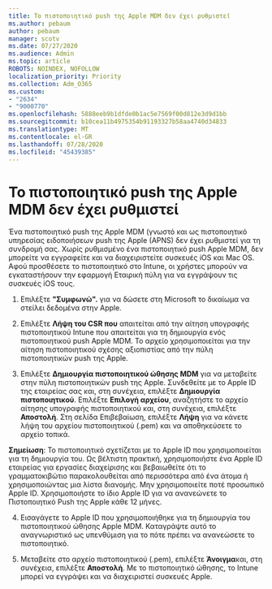 ```yaml
---
title: Το πιστοποιητικό push της Apple MDM δεν έχει ρυθμιστεί
ms.author: pebaum
author: pebaum
manager: scotv
ms.date: 07/27/2020
ms.audience: Admin
ms.topic: article
ROBOTS: NOINDEX, NOFOLLOW
localization_priority: Priority
ms.collection: Adm_O365
ms.custom:
- "2634"
- "9000770"
ms.openlocfilehash: 5888eeb9b1dfde0b1ac5e7569f00d812e3d9d1bb
ms.sourcegitcommit: b10cea11b4975354b91193327b58aa4740d34833
ms.translationtype: MT
ms.contentlocale: el-GR
ms.lasthandoff: 07/28/2020
ms.locfileid: "45439385"
---
```

# <a name="apple-mdm-push-certificate-has-not-been-set-up"></a>Το πιστοποιητικό push της Apple MDM δεν έχει ρυθμιστεί

Ένα πιστοποιητικό push της Apple MDM (γνωστό και ως πιστοποιητικό υπηρεσίας ειδοποιήσεων push της Apple (APNS) δεν έχει ρυθμιστεί για τη συνδρομή σας. Χωρίς ρυθμισμένο ένα πιστοποιητικό push Apple MDM, δεν μπορείτε να εγγραφείτε και να διαχειριστείτε συσκευές iOS και Mac OS. Αφού προσθέσετε το πιστοποιητικό στο Intune, οι χρήστες μπορούν να εγκαταστήσουν την εφαρμογή Εταιρική πύλη για να εγγράψουν τις συσκευές iOS τους.

1. Επιλέξτε **"Συμφωνώ".** για να δώσετε στη Microsoft το δικαίωμα να στείλει δεδομένα στην Apple.

2. Επιλέξτε **Λήψη του CSR που** απαιτείται από την αίτηση υπογραφής πιστοποιητικού Intune που απαιτείται για τη δημιουργία ενός πιστοποιητικού push Apple MDM. Το αρχείο χρησιμοποιείται για την αίτηση πιστοποιητικού σχέσης αξιοπιστίας από την πύλη πιστοποιητικών push της Apple.

3. Επιλέξτε **Δημιουργία πιστοποιητικού ώθησης MDM** για να μεταβείτε στην πύλη πιστοποιητικών push της Apple. Συνδεθείτε με το Apple ID της εταιρείας σας και, στη συνέχεια, επιλέξτε **Δημιουργία πιστοποιητικού**. Επιλέξτε **Επιλογή αρχείου**, αναζητήστε το αρχείο αίτησης υπογραφής πιστοποιητικού και, στη συνέχεια, επιλέξτε **Αποστολή**. Στη σελίδα Επιβεβαίωση, επιλέξτε **Λήψη** για να κάνετε λήψη του αρχείου πιστοποιητικού (.pem) και να αποθηκεύσετε το αρχείο τοπικά.
 
**Σημείωση**: Το πιστοποιητικό σχετίζεται με το Apple ID που χρησιμοποιείται για τη δημιουργία του. Ως βέλτιστη πρακτική, χρησιμοποιήστε ένα Apple ID εταιρείας για εργασίες διαχείρισης και βεβαιωθείτε ότι το γραμματοκιβώτιο παρακολουθείται από περισσότερα από ένα άτομα ή χρησιμοποιώντας μια λίστα διανομής. Μην χρησιμοποιείτε ποτέ προσωπικό Apple ID. Χρησιμοποιήστε το ίδιο Apple ID για να ανανεώνετε το Πιστοποιητικό Push της Apple κάθε 12 μήνες.
 
4. Εισαγάγετε το Apple ID που χρησιμοποιήθηκε για τη δημιουργία του πιστοποιητικού ώθησης Apple MDM. Καταγράψτε αυτό το αναγνωριστικό ως υπενθύμιση για το πότε πρέπει να ανανεώσετε το πιστοποιητικό.

5. Μεταβείτε στο αρχείο πιστοποιητικού (.pem), επιλέξτε **Άνοιγμα**και, στη συνέχεια, επιλέξτε **Αποστολή**. Με το πιστοποιητικό ώθησης, το Intune μπορεί να εγγράψει και να διαχειριστεί συσκευές Apple.